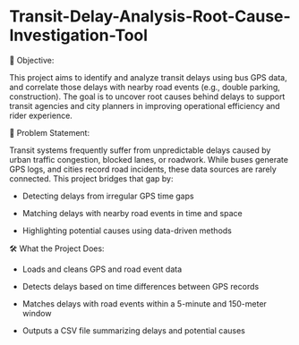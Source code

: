 # Transit-Delay-Analysis-Root-Cause-Investigation-Tool

📌 Objective:

This project aims to identify and analyze transit delays using bus GPS data, and correlate those delays with nearby road events (e.g., double parking, construction). The goal is to uncover root causes behind delays to support transit agencies and city planners in improving operational efficiency and rider experience.

🧩 Problem Statement:

Transit systems frequently suffer from unpredictable delays caused by urban traffic congestion, blocked lanes, or roadwork. While buses generate GPS logs, and cities record road incidents, these data sources are rarely connected. This project bridges that gap by:

* Detecting delays from irregular GPS time gaps

* Matching delays with nearby road events in time and space

* Highlighting potential causes using data-driven methods

🛠 What the Project Does:

* Loads and cleans GPS and road event data

* Detects delays based on time differences between GPS records

* Matches delays with road events within a 5-minute and 150-meter window

* Outputs a CSV file summarizing delays and potential causes



